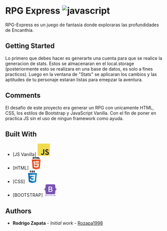 # RPG Express <img src="https://user-images.githubusercontent.com/70781112/153487463-4a44bbda-e9ac-44d4-a793-44656cc65a02.png" alt="javascript" width="40" height="40">


RPG-Express es un juego de fantasia donde exploraras las profundidades de Encanthia.

## Getting Started

Lo primero que debes hacer es generarte una cuenta para que se realice la generacion de stats. Estos se almacenaran en el local.storage (posteriormente esto se realizara en una base de datos, es solo a fines practicos). Luego en la ventana de "Stats" se aplicaran los cambios y las aptitudes de tu personaje estaran listas para emepzar la aventura.

## Comments

El desafio de este proyecto era generar un RPG con unicamente HTML, CSS, los estilos de Bootstrap y JavaScript Vanilla. Con el fin de poner en practica JS sin el uso de ningun framework como ayuda.

## Built With

* [JS Vanilla] <img src="https://raw.githubusercontent.com/devicons/devicon/master/icons/javascript/javascript-original.svg" alt="javascript" width="40" height="40"/>
* [HTML] <img src="https://raw.githubusercontent.com/devicons/devicon/master/icons/html5/html5-original-wordmark.svg" alt="html5" width="40" height="40"/>
* [CSS] <img src="https://raw.githubusercontent.com/devicons/devicon/master/icons/css3/css3-original-wordmark.svg" alt="css3" width="40" height="40"/>
* [BOOTSTRAP] <img src="https://raw.githubusercontent.com/devicons/devicon/master/icons/bootstrap/bootstrap-plain-wordmark.svg" alt="bootstrap" width="40" height="40"/>

## Authors

* **Rodrigo Zapata** - *Initial work* - [Rozapa1998](https://github.com/rozapa1998)

